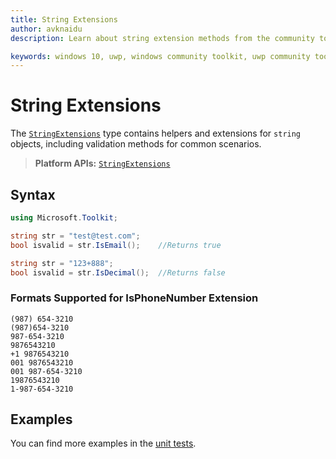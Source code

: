 ```yaml
---
title: String Extensions
author: avknaidu
description: Learn about string extension methods from the community toolkit. See code examples, requirements, and API information.

keywords: windows 10, uwp, windows community toolkit, uwp community toolkit, uwp toolkit, Extensions, string
---
```


# String Extensions

The [`StringExtensions`](/dotnet/api/microsoft.toolkit.StringExtensions) type contains helpers and extensions for `string` objects, including validation methods for common scenarios.

> **Platform APIs:** [`StringExtensions`](/dotnet/api/microsoft.toolkit.StringExtensions)

## Syntax

```csharp
using Microsoft.Toolkit;

string str = "test@test.com";
bool isvalid = str.IsEmail();    //Returns true

string str = "123+888";
bool isvalid = str.IsDecimal();  //Returns false
```

### Formats Supported for **IsPhoneNumber** Extension

```
(987) 654-3210
(987)654-3210
987-654-3210
9876543210
+1 9876543210
001 9876543210
001 987-654-3210
19876543210
1-987-654-3210
```

## Examples

You can find more examples in the [unit tests](https://github.com/windows-toolkit/WindowsCommunityToolkit/tree/rel/7.0.0/UnitTests).
